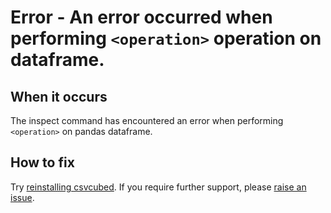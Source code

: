 # Error -  An error occurred when performing `<operation>` operation on dataframe.

## When it occurs

The inspect command has encountered an error when performing `<operation>` on pandas dataframe.

## How to fix

Try [reinstalling csvcubed](../../../quick-start/installation.md). If you require further support, please [raise an issue](../../raise-issue.md).
